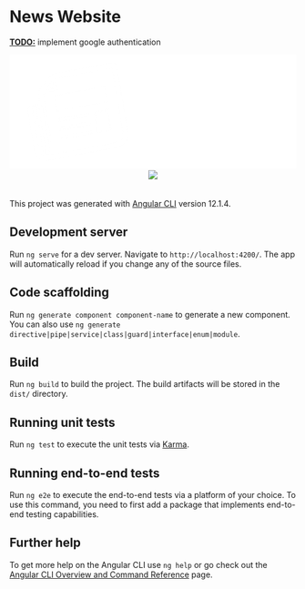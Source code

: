 # News Website
<b><u>TODO:</u></b> implement google authentication
<div align="center">
  <img src="https://github.com/alexchamorro0x/news-website/blob/main/src/assets/newsweb.png" height="200px">
 
<img src="https://github.com/alexchamorro0x/news-website/blob/main/src/assets/NewsWeb.gif"/>
 </div>
<!-- ![NewsWeb](./src/assets/NewsWeb.gif) -->
<br>

This project was generated with [Angular CLI](https://github.com/angular/angular-cli) version 12.1.4.

## Development server

Run `ng serve` for a dev server. Navigate to `http://localhost:4200/`. The app will automatically reload if you change any of the source files.

## Code scaffolding

Run `ng generate component component-name` to generate a new component. You can also use `ng generate directive|pipe|service|class|guard|interface|enum|module`.

## Build

Run `ng build` to build the project. The build artifacts will be stored in the `dist/` directory.

## Running unit tests

Run `ng test` to execute the unit tests via [Karma](https://karma-runner.github.io).

## Running end-to-end tests

Run `ng e2e` to execute the end-to-end tests via a platform of your choice. To use this command, you need to first add a package that implements end-to-end testing capabilities.

## Further help

To get more help on the Angular CLI use `ng help` or go check out the [Angular CLI Overview and Command Reference](https://angular.io/cli) page.
